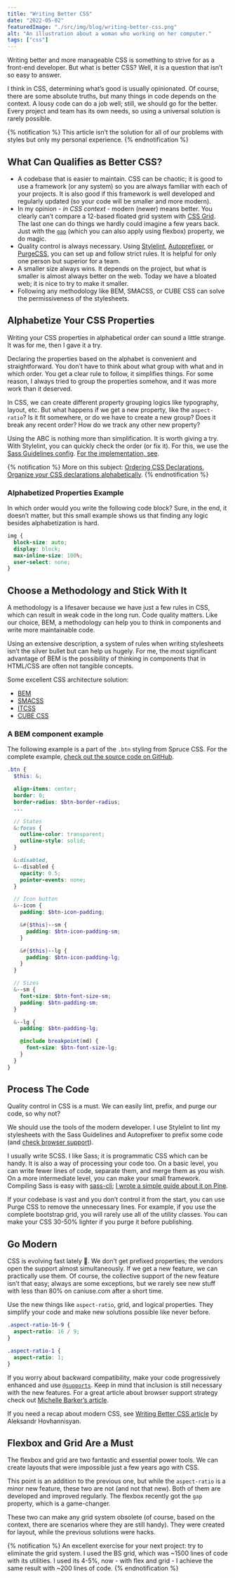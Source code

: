 ```yaml
---
title: "Writing Better CSS"
date: "2022-05-02"
featuredImage: "./src/img/blog/writing-better-css.png"
alt: "An illustration about a woman who working on her computer."
tags: ["css"]
---
```


<p class="lead">Writing better and more manageable CSS is something to strive for as a front-end developer. But what is better CSS? Well, it is a question that isn’t so easy to answer.</p>

I think in CSS, determining what’s good is usually opinionated. Of course, there are some absolute truths, but many things in code depends on the context. A lousy code can do a job well; still, we should go for the better. Every project and team has its own needs, so using a universal solution is rarely possible.

{% notification %}
This article isn’t the solution for all of our problems with styles but only my personal experience.
{% endnotification %}

## What Can Qualifies as Better CSS?

- A codebase that is easier to maintain. CSS can be chaotic; it is good to use a framework (or any system) so you are always familiar with each of your projects. It is also good if this framework is well developed and regularly updated (so your code will be smaller and more modern).
- In my opinion - *in CSS context* - modern (newer) means better. You clearly can’t compare a 12-based floated grid system with [CSS Grid](https://developer.mozilla.org/en-US/docs/Web/CSS/CSS_Grid_Layout). The last one can do things we hardly could imagine a few years back. Just with the <code>[gap](https://developer.mozilla.org/en-US/docs/Web/CSS/gap)</code> (which you can also apply using flexbox) property, we do magic.
- Quality control is always necessary. Using [Stylelint](https://stylelint.io/), [Autoprefixer](https://autoprefixer.github.io/), or [PurgeCSS](https://purgecss.com/), you can set up and follow strict rules. It is helpful for only one person but superior for a team.
- A smaller size always wins. It depends on the project, but what is smaller is almost always better on the web. Today we have a bloated web; it is nice to try to make it smaller.
- Following any methodology like BEM, SMACSS, or CUBE CSS can solve the permissiveness of the stylesheets.

## Alphabetize Your CSS Properties

Writing your CSS properties in alphabetical order can sound a little strange. It was for me, then I gave it a try.

Declaring the properties based on the alphabet is convenient and straightforward. You don’t have to think about what group with what and in which order. You get a clear rule to follow, it simplifies things. For some reason, I always tried to group the properties somehow, and it was more work than it deserved.

In CSS, we can create different property grouping logics like typography, layout, etc. But what happens if we get a new property, like the `aspect-ratio`? Is it fit somewhere, or do we have to create a new group? Does it break any recent order? How do we track any other new property?

Using the ABC is nothing more than simplification. It is worth giving a try. With Stylelint, you can quickly check the order (or fix it). For this, we use the [Sass Guidelines config](https://www.npmjs.com/package/stylelint-config-sass-guidelines). [For the implementation, see](https://github.com/conedevelopment/sprucecss/blob/main/.stylelintrc.json).

{% notification %}
More on this subject: [Ordering CSS Declarations](https://blog.jim-nielsen.com/2022/ordering-css-delcarations/), [Organize your CSS declarations alphabetically](https://ericwbailey.design/writing/organize-your-css-declarations-alphabetically/).
{% endnotification %}

### Alphabetized Properties Example

In which order would you write the following code block? Sure, in the end, it doesn’t matter, but this small example shows us that finding any logic besides alphabetization is hard.

```scss
img {
  block-size: auto;
  display: block;
  max-inline-size: 100%;
  user-select: none;
}
```

## Choose a Methodology and Stick With It

A methodology is a lifesaver because we have just a few rules in CSS, which can result in weak code in the long run. Code quality matters. Like our choice, BEM, a methodology can help you to think in components and write more maintainable code.

Using an extensive description, a system of rules when writing stylesheets isn’t the silver bullet but can help us hugely. For me, the most significant advantage of BEM is the possibility of thinking in components that in HTML/CSS are often not tangible concepts.

Some excellent CSS architecture solution:
- [BEM](https://getbem.com/)
- [SMACSS](https://smacss.com/)
- [ITCSS](https://www.xfive.co/blog/itcss-scalable-maintainable-css-architecture/)
- [CUBE CSS](https://cube.fyi/)

### A BEM component example

The following example is a part of the `.btn` styling from Spruce CSS. For the complete example, [check out the source code on GitHub](https://github.com/conedevelopment/sprucecss/blob/main/scss/form/_button.scss).

```scss
.btn {
  $this: &;

  align-items: center;
  border: 0;
  border-radius: $btn-border-radius;
  ...

  // States
  &:focus {
    outline-color: transparent;
    outline-style: solid;
  }

  &:disabled,
  &--disabled {
    opacity: 0.5;
    pointer-events: none;
  }

  // Icon button
  &--icon {
    padding: $btn-icon-padding;

    &#{$this}--sm {
      padding: $btn-icon-padding-sm;
    }

    &#{$this}--lg {
      padding: $btn-icon-padding-lg;
    }
  }

  // Sizes
  &--sm {
    font-size: $btn-font-size-sm;
    padding: $btn-padding-sm;
  }

  &--lg {
    padding: $btn-padding-lg;

    @include breakpoint(md) {
      font-size: $btn-font-size-lg;
    }
  }
}
```

## Process The Code

Quality control in CSS is a must. We can easily lint, prefix, and purge our code, so why not?

We should use the tools of the modern developer. I use Stylelint to lint my stylesheets with the Sass Guidelines and Autoprefixer to prefix some code (and [check browser support](https://github.com/browserslist/browserslist#best-practices)).

I usually write SCSS. I like Sass; it is programmatic CSS which can be handy. It is also a way of processing your code too. On a basic level, you can write fewer lines of code, separate them, and merge them as you wish. On a more intermediate level, you can make your small framework. Compiling Sass is easy with [sass-cli](https://sass-lang.com/documentation/cli/dart-sass); [I wrote a simple guide about it on Pine](https://pineco.de/the-simplest-sass-compile-setup/).

If your codebase is vast and you don’t control it from the start, you can use Purge CSS to remove the unnecessary lines. For example, if you use the complete bootstrap grid, you will rarely use all of the utility classes. You can make your CSS 30-50% lighter if you purge it before publishing.

## Go Modern

CSS is evolving fast lately 🥳. We don’t get prefixed properties; the vendors open the support almost simultaneously. If we get a new feature, we can practically use them. Of course, the collective support of the new feature isn’t that easy; always are some exceptions, but we rarely see new stuff with less than 80% on caniuse.com after a short time.

Use the new things like `aspect-ratio`, grid, and logical properties. They simplify your code and make new solutions possible like never before.

```scss
.aspect-ratio-16-9 {
  aspect-ratio: 16 / 9;
}

.aspect-ratio-1 {
  aspect-ratio: 1;
}
```

If you worry about backward compatibility, make your code progressively enhanced and use <code>[@supports](https://developer.mozilla.org/en-US/docs/Web/CSS/@supports)</code>. Keep in mind that inclusion is still necessary with the new features. For a great article about browser support strategy check out [Michelle Barker’s article](https://css-irl.info/my-browser-support-strategy/).

If you need a recap about modern CSS, see [Writing Better CSS article](https://www.aleksandrhovhannisyan.com/blog/writing-better-css/) by Aleksandr Hovhannisyan.

## Flexbox and Grid Are a Must

The flexbox and grid are two fantastic and essential power tools. We can create layouts that were impossible just a few years ago with CSS.

This point is an addition to the previous one, but while the `aspect-ratio` is a minor new feature, these two are not (and not that new). Both of them are developed and improved regularly. The flexbox recently got the `gap` property, which is a game-changer.

These two can make any grid system obsolete (of course, based on the context, there are scenarios where they are still handy). They were created for layout, while the previous solutions were hacks.

{% notification %}
An excellent exercise for your next project: try to eliminate the grid system. I used the BS grid, which was ~1500 lines of code with its utilities. I used its 4-5%, now - with flex and grid - I achieve the same result with ~200 lines of code.
{% endnotification %}
